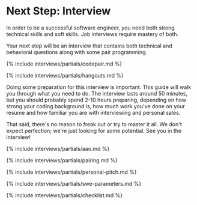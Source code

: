 # Next Step: Interview

In order to be a successful software engineer, you need both strong technical skills and soft skills. Job interviews require mastery of both.

Your next step will be an interview that contains both technical and behavioral questions along with some pair programming.

{% include interviews/partials/codepair.md %}

{% include interviews/partials/hangouts.md %}

Doing some preparation for this interview is important. This guide will walk you through what you need to do. The interview lasts around 50 minutes, but you should probably spend 2-10 hours preparing, depending on how strong your coding background is, how much work you've done on your resume and how familiar you are with interviewing and personal sales.

That said, there's no reason to freak out or try to master it all. We don't expect perfection; we're just looking for some potential. See you in the interview!

{% include interviews/partials/aao.md %}

{% include interviews/partials/pairing.md %}

{% include interviews/partials/personal-pitch.md %}

{% include interviews/partials/swe-parameters.md %}

{% include interviews/partials/checklist.md %}
